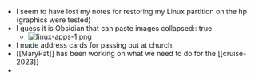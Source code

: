 - I seem to have lost my notes for restoring my Linux partition on the hp (graphics were tested)
- I guess it is Obsidian that can paste images
  collapsed:: true
	- ![linux-apps-1.png](../assets/linux-apps-1_1666276940243_0.png)
- I made address cards for passing out at church.
- [[MaryPat]] has been working on what we need to do for the [[cruise-2023]]
-